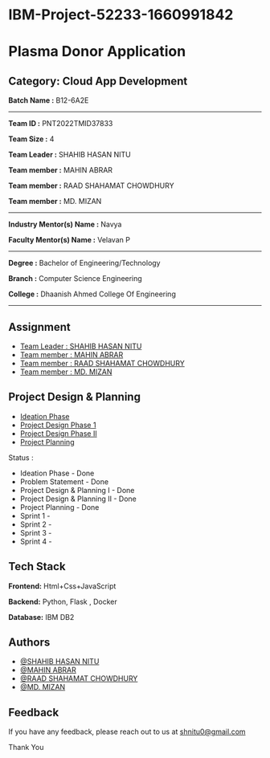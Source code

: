 # IBM-Project-52233-1660991842

# Plasma Donor Application


## Category: Cloud App Development


**Batch Name :** B12-6A2E

---

**Team ID :** PNT2022TMID37833

**Team Size :** 4

**Team Leader :** SHAHIB HASAN NITU

**Team member :** MAHIN ABRAR

**Team member :** RAAD SHAHAMAT CHOWDHURY

**Team member :** MD. MIZAN

---
**Industry Mentor(s) Name :** Navya

**Faculty Mentor(s) Name :** Velavan P

---

**Degree	:**	
Bachelor of Engineering/Technology

**Branch	:**	
Computer Science Engineering

**College	:**	
Dhaanish Ahmed College Of Engineering

---





## Assignment  

 - [Team Leader : SHAHIB HASAN NITU](https://github.com/IBM-EPBL/IBM-Project-52233-1660991842/tree/main/Assignments/Shahib%20Hasan%20Nitu)
 - [Team member : MAHIN ABRAR](https://github.com/IBM-EPBL/IBM-Project-52233-1660991842/tree/main/Assignments/Mahin%20Abrar)
 - [Team member : RAAD SHAHAMAT CHOWDHURY](https://github.com/IBM-EPBL/IBM-Project-52233-1660991842/tree/main/Assignments/Raad%20Shahamat%20Chowdhury)
 - [Team member : MD. MIZAN](https://github.com/IBM-EPBL/IBM-Project-52233-1660991842/tree/main/Assignments/MD.%20Mizan)


## Project Design & Planning
- [Ideation Phase](https://github.com/IBM-EPBL/IBM-Project-52233-1660991842/tree/main/Project%20Design%20%26%20%20Planning/Ideation%20phase)
- [Project Design Phase 1](https://github.com/IBM-EPBL/IBM-Project-52233-1660991842/tree/main/Project%20Design%20%26%20%20Planning/Project%20Design%20Phase%201)
- [Project Design Phase II](https://github.com/IBM-EPBL/IBM-Project-52233-1660991842/tree/main/Project%20Design%20%26%20%20Planning/Project%20Design%20Phase%20II)
- [Project Planning](https://github.com/IBM-EPBL/IBM-Project-52233-1660991842/tree/main/Project%20Design%20%26%20%20Planning/Project%20Planning)

Status :

- Ideation Phase - Done
- Problem Statement - Done
- Project Design & Planning I - Done
- Project Design & Planning II - Done
- Project Planning - Done
- Sprint 1 - 
- Sprint 2 - 
- Sprint 3 - 
- Sprint 4 - 

## Tech Stack

**Frontend:** Html+Css+JavaScript

**Backend:** Python, Flask , Docker

**Database:** IBM DB2




## Authors

- [@SHAHIB HASAN NITU](https://github.com/shnitu)
- [@MAHIN ABRAR](https://github.com/DrProfessor-X)
- [@RAAD SHAHAMAT CHOWDHURY](https://github.com/BoroPir)
- [@MD. MIZAN](https://github.com/Mizanrk)


## Feedback

If you have any feedback, please reach out to us at shnitu0@gmail.com




Thank You

